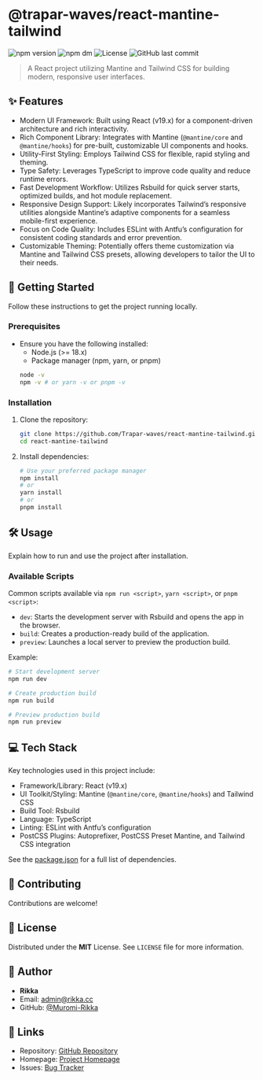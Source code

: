# @trapar-waves/react-mantine-tailwind

![npm version](https://img.shields.io/npm/v/@trapar-waves/react-mantine-tailwind)
![npm dm](https://img.shields.io/npm/dm/@trapar-waves/react-mantine-tailwind)
![License](https://img.shields.io/badge/license-MIT-green)
![GitHub last commit](https://img.shields.io/github/last-commit/Trapar-waves/react-mantine-tailwind)

> A React project utilizing Mantine and Tailwind CSS for building modern, responsive user interfaces.

## ✨ Features

- Modern UI Framework: Built using React (v19.x) for a component-driven architecture and rich interactivity.
- Rich Component Library: Integrates with Mantine (`@mantine/core` and `@mantine/hooks`) for pre-built, customizable UI components and hooks.
- Utility-First Styling: Employs Tailwind CSS for flexible, rapid styling and theming.
- Type Safety: Leverages TypeScript to improve code quality and reduce runtime errors.
- Fast Development Workflow: Utilizes Rsbuild for quick server starts, optimized builds, and hot module replacement.
- Responsive Design Support: Likely incorporates Tailwind’s responsive utilities alongside Mantine’s adaptive components for a seamless mobile-first experience.
- Focus on Code Quality: Includes ESLint with Antfu’s configuration for consistent coding standards and error prevention.
- Customizable Theming: Potentially offers theme customization via Mantine and Tailwind CSS presets, allowing developers to tailor the UI to their needs.

## 🚀 Getting Started

Follow these instructions to get the project running locally.

### Prerequisites

- Ensure you have the following installed:
    - Node.js (>= 18.x)
    - Package manager (npm, yarn, or pnpm)
    ```bash
    node -v
    npm -v # or yarn -v or pnpm -v
    ```

### Installation

1. Clone the repository:
    ```bash
    git clone https://github.com/Trapar-waves/react-mantine-tailwind.git
    cd react-mantine-tailwind
    ```
2. Install dependencies:
    ```bash
    # Use your preferred package manager
    npm install
    # or
    yarn install
    # or
    pnpm install
    ```

## 🛠️ Usage

Explain how to run and use the project after installation.

### Available Scripts

Common scripts available via `npm run <script>`, `yarn <script>`, or `pnpm <script>`:

- `dev`: Starts the development server with Rsbuild and opens the app in the browser.
- `build`: Creates a production-ready build of the application.
- `preview`: Launches a local server to preview the production build.

Example:
```bash
# Start development server
npm run dev 

# Create production build
npm run build 

# Preview production build
npm run preview
```

## 💻 Tech Stack

Key technologies used in this project include:

- Framework/Library: React (v19.x)
- UI Toolkit/Styling: Mantine (`@mantine/core`, `@mantine/hooks`) and Tailwind CSS
- Build Tool: Rsbuild
- Language: TypeScript
- Linting: ESLint with Antfu’s configuration
- PostCSS Plugins: Autoprefixer, PostCSS Preset Mantine, and Tailwind CSS integration

See the [package.json](package.json) for a full list of dependencies.

## 🤝 Contributing

Contributions are welcome!

## 📄 License

Distributed under the **MIT** License. See `LICENSE` file for more information.

## 👤 Author

- **Rikka**
- Email: [admin@rikka.cc](mailto:admin@rikka.cc)
- GitHub: [@Muromi-Rikka](https://github.com/Muromi-Rikka)

## 🔗 Links

- Repository: [GitHub Repository](https://github.com/Trapar-waves/react-mantine-tailwind)
- Homepage: [Project Homepage](https://github.com/Trapar-waves/react-mantine-tailwind)
- Issues: [Bug Tracker](https://github.com/Trapar-waves/react-mantine-tailwind/issues)
